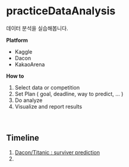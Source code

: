 # practiceDataAnalysis

데이터 분석을 실습해봅니다.

**Platform**  

- Kaggle
- Dacon
- KakaoArena

**How to**  

1. Select data or competition
2. Set Plan ( goal, deadline,  way to predict, ... )
3. Do analyze
4. Visualize and report results

　  

## Timeline

1. [Dacon/Titanic : surviver prediction](https://www.notion.so/casselkim/4e8a8d4a9985491d88139b4f3325c713)
2. 

